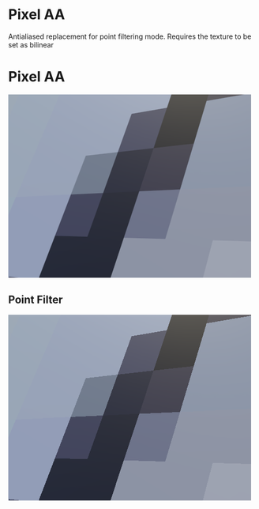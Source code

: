 # Pixel AA

Antialiased replacement for point filtering mode. Requires the texture to be set as bilinear

# Pixel AA
![image](/Documentation~//Images/pixelaa.png)

## Point Filter
![image](/Documentation~//Images/no%20aa.png)
